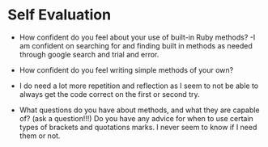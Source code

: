 # Self Evaluation

- How confident do you feel about your use of built-in Ruby methods?
-I am confident on searching for and finding built in methods as needed through google search and trial and error. 

- How confident do you feel writing simple methods of your own?
- I do need a lot more repetition and reflection as I seem to not be able to always get the code correct on the first or second try. 

- What questions do you have about methods, and what they are capable of? (ask a question!!!)
Do you have any advice for when to use certain types of brackets and quotations marks. I never seem to know if I need them or not. 